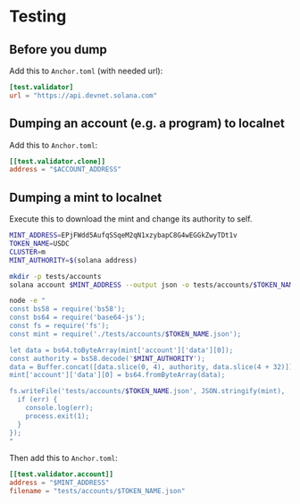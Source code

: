 # Testing

## Before you dump

Add this to `Anchor.toml` (with needed url):

```toml
[test.validator]
url = "https://api.devnet.solana.com"
```

## Dumping an account (e.g. a program) to localnet

Add this to `Anchor.toml`:

```toml
[[test.validator.clone]]
address = "$ACCOUNT_ADDRESS"
```

## Dumping a mint to localnet

Execute this to download the mint and change its authority to self.

```sh
MINT_ADDRESS=EPjFWdd5AufqSSqeM2qN1xzybapC8G4wEGGkZwyTDt1v
TOKEN_NAME=USDC
CLUSTER=m
MINT_AUTHORITY=$(solana address)

mkdir -p tests/accounts
solana account $MINT_ADDRESS --output json -o tests/accounts/$TOKEN_NAME.json -u $CLUSTER >/dev/null

node -e "
const bs58 = require('bs58');
const bs64 = require('base64-js');
const fs = require('fs');
const mint = require('./tests/accounts/$TOKEN_NAME.json');

let data = bs64.toByteArray(mint['account']['data'][0]);
const authority = bs58.decode('$MINT_AUTHORITY');
data = Buffer.concat([data.slice(0, 4), authority, data.slice(4 + 32)]);
mint['account']['data'][0] = bs64.fromByteArray(data);

fs.writeFile('tests/accounts/$TOKEN_NAME.json', JSON.stringify(mint), 'utf8', (err) => {
  if (err) {
    console.log(err);
    process.exit(1);
  }
});
"
```

Then add this to `Anchor.toml`:

```toml
[[test.validator.account]]
address = "$MINT_ADDRESS"
filename = "tests/accounts/$TOKEN_NAME.json"
```
